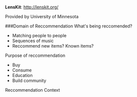 **LensKit**: http://lenskit.org/  


Provided by University of Minnesota

###Domain of Reccommendation
What's being reccomended?  
  - Matching people to people  
  - Sequences of music  
  - Reccommend new items? Known items?  
  
Purpose of reccommendation
  - Buy
  - Consume
  - Education
  - Build community
  
Reccommendation Context  
